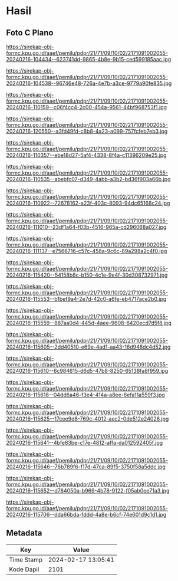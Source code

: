 # Hasil

## Foto C Plano

https://sirekap-obj-formc.kpu.go.id/aaef/pemilu/pdpr/21/71/09/10/02/2171091002055-20240216-104434--623741dd-9865-4b8e-9b15-ced599185aac.jpg

https://sirekap-obj-formc.kpu.go.id/aaef/pemilu/pdpr/21/71/09/10/02/2171091002055-20240216-104538--96746e48-726a-4e7b-a3ce-9779a90fe835.jpg

https://sirekap-obj-formc.kpu.go.id/aaef/pemilu/pdpr/21/71/09/10/02/2171091002055-20240216-110159--c06f4cc4-2c00-454a-9561-44bf968753f1.jpg

https://sirekap-obj-formc.kpu.go.id/aaef/pemilu/pdpr/21/71/09/10/02/2171091002055-20240216-120550--a3fd49fd-c8b8-4a23-a099-757fcfeb7eb3.jpg

https://sirekap-obj-formc.kpu.go.id/aaef/pemilu/pdpr/21/71/09/10/02/2171091002055-20240216-110357--ebe18d27-5af4-4338-8f4a-c11396209e25.jpg

https://sirekap-obj-formc.kpu.go.id/aaef/pemilu/pdpr/21/71/09/10/02/2171091002055-20240216-110535--abebfc07-d349-4abb-a3b2-bd36f903a66b.jpg

https://sirekap-obj-formc.kpu.go.id/aaef/pemilu/pdpr/21/71/09/10/02/2171091002055-20240216-110922--72678162-a23f-403c-8093-94dc65168c24.jpg

https://sirekap-obj-formc.kpu.go.id/aaef/pemilu/pdpr/21/71/09/10/02/2171091002055-20240216-111010--23df1a64-f03b-4516-965a-cd296068a027.jpg

https://sirekap-obj-formc.kpu.go.id/aaef/pemilu/pdpr/21/71/09/10/02/2171091002055-20240216-111137--e7566716-c57c-458a-9c6c-89a298a2c4f0.jpg

https://sirekap-obj-formc.kpu.go.id/aaef/pemilu/pdpr/21/71/09/10/02/2171091002055-20240216-115420--54158b8c-b150-4c1e-9e4f-30d308732971.jpg

https://sirekap-obj-formc.kpu.go.id/aaef/pemilu/pdpr/21/71/09/10/02/2171091002055-20240216-115553--b1bef9a4-2e7d-42c0-a6fe-eb4717ace2b0.jpg

https://sirekap-obj-formc.kpu.go.id/aaef/pemilu/pdpr/21/71/09/10/02/2171091002055-20240216-115559--887aa0d4-445d-4aee-9608-6420ecd7d5f8.jpg

https://sirekap-obj-formc.kpu.go.id/aaef/pemilu/pdpr/21/71/09/10/02/2171091002055-20240216-115605--2dd40510-e69e-4ad1-aa43-16d948dc4d52.jpg

https://sirekap-obj-formc.kpu.go.id/aaef/pemilu/pdpr/21/71/09/10/02/2171091002055-20240216-115610--6c984615-d6d5-47b8-8250-65138fa8f959.jpg

https://sirekap-obj-formc.kpu.go.id/aaef/pemilu/pdpr/21/71/09/10/02/2171091002055-20240216-115618--04dd6a46-f3e4-414a-a8ee-6efa11a559f3.jpg

https://sirekap-obj-formc.kpu.go.id/aaef/pemilu/pdpr/21/71/09/10/02/2171091002055-20240216-115625--17cee9d8-769c-4012-aec2-0de512e24026.jpg

https://sirekap-obj-formc.kpu.go.id/aaef/pemilu/pdpr/21/71/09/10/02/2171091002055-20240216-115641--4bfe83be-c17e-4812-affa-da012592405f.jpg

https://sirekap-obj-formc.kpu.go.id/aaef/pemilu/pdpr/21/71/09/10/02/2171091002055-20240216-115646--76b789f6-f17d-47ca-89f5-3750f58a5ddc.jpg

https://sirekap-obj-formc.kpu.go.id/aaef/pemilu/pdpr/21/71/09/10/02/2171091002055-20240216-115652--d784050a-b969-4b78-9122-f05ab0ee71a3.jpg

https://sirekap-obj-formc.kpu.go.id/aaef/pemilu/pdpr/21/71/09/10/02/2171091002055-20240216-115706--dda66bda-fddd-4a8e-b6cf-74e601d9c1d1.jpg


## Metadata

| Key        | Value               |
| ---------- | ------------------- |
| Time Stamp | 2024-02-17 13:05:41 |
| Kode Dapil | 2101                |



